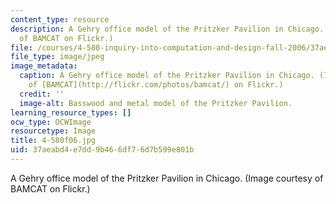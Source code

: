 ```yaml
---
content_type: resource
description: A Gehry office model of the Pritzker Pavilion in Chicago. (Image courtesy
  of BAMCAT on Flickr.)
file: /courses/4-580-inquiry-into-computation-and-design-fall-2006/37aeabd4e7dd9b466df76d7b599e801b_4-580f06.jpg
file_type: image/jpeg
image_metadata:
  caption: A Gehry office model of the Pritzker Pavilion in Chicago. (Image courtesy
    of [BAMCAT](http://flickr.com/photos/bamcat/) on Flickr.)
  credit: ''
  image-alt: Basswood and metal model of the Pritzker Pavilion.
learning_resource_types: []
ocw_type: OCWImage
resourcetype: Image
title: 4-580f06.jpg
uid: 37aeabd4-e7dd-9b46-6df7-6d7b599e801b
---
```

A Gehry office model of the Pritzker Pavilion in Chicago. (Image courtesy of BAMCAT on Flickr.)

